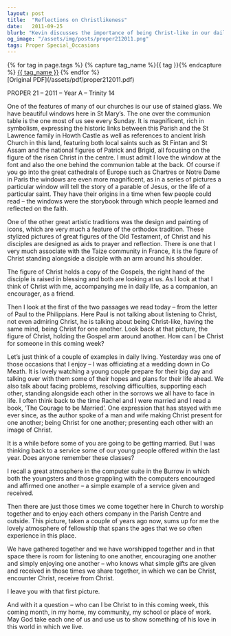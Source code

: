 ```yaml
---
layout: post
title:  "Reflections on Christlikeness"
date:   2011-09-25
blurb: "Kevin discusses the importance of being Christ-like in our daily lives, drawing parallels between the stained glass stories and our role as Christians. He emphasizes the significance of companionship, support, and embodying Christ for one another. Through personal anecdotes and community experiences, Kevin illustrates how we can live out Christ's teachings and be a source of encouragement and love."
og_image: "/assets/img/posts/proper212011.png"
tags: Proper Special_Occasions
---    
```

<div class="tag-pills">
  {% for tag in page.tags %}
    {% capture tag_name %}{{ tag }}{% endcapture %}
    <a href="{{ site.baseurl }}/tag/{{ tag_name | slugify }}" class="tag-pill">{{ tag_name }}</a>
  {% endfor %}
</div>
[Original PDF](/assets/pdf/proper212011.pdf)

PROPER 21 – 2011 – Year A – Trinity 14

One of the features of many of our churches is our use of stained glass. We have beautiful windows here in St Mary’s. The one over the communion table is the one most of us see every Sunday. It is magnificent, rich in symbolism, expressing the historic links between this Parish and the St Lawrence family in Howth Castle as well as references to ancient Irish Church in this land, featuring both local saints such as St Fintan and St Assam and the national figures of Patrick and Brigid, all focusing on the figure of the risen Christ in the centre. I must admit I love the window at the font and also the one behind the communion table at the back. Of course if you go into the great cathedrals of Europe such as Chartres or Notre Dame in Paris the windows are even more magnificent, as in a series of pictures a particular window will tell the story of a parable of Jesus, or the life of a particular saint. They have their origins in a time when few people could read – the windows were the storybook through which people learned and reflected on the faith.

One of the other great artistic traditions was the design and painting of icons, which are very much a feature of the orthodox tradition. These stylized pictures of great figures of the Old Testament, of Christ and his disciples are designed as aids to prayer and reflection. There is one that I very much associate with the Taize community in France, it is the figure of Christ standing alongside a disciple with an arm around his shoulder.

The figure of Christ holds a copy of the Gospels, the right hand of the disciple is raised in blessing and both are looking at us. As I look at that I think of Christ with me, accompanying me in daily life, as a companion, an encourager, as a friend.

Then I look at the first of the two passages we read today – from the letter of Paul to the Philippians. Here Paul is not talking about listening to Christ, not even admiring Christ, he is talking about being Christ-like, having the same mind, being Christ for one another. Look back at that picture, the figure of Christ, holding the Gospel arm around another. How can I be Christ for someone in this coming week?

Let’s just think of a couple of examples in daily living. Yesterday was one of those occasions that I enjoy – I was officiating at a wedding down in Co Meath. It is lovely watching a young couple prepare for their big day and talking over with them some of their hopes and plans for their life ahead. We also talk about facing problems, resolving difficulties, supporting each other, standing alongside each other in the sorrows we all have to face in life. I often think back to the time Rachel and I were married and I read a book, ‘The Courage to be Married’. One expression that has stayed with me ever since, as the author spoke of a man and wife making Christ present for one another; being Christ for one another; presenting each other with an image of Christ.

It is a while before some of you are going to be getting married. But I was thinking back to a service some of our young people offered within the last year. Does anyone remember these classes?

I recall a great atmosphere in the computer suite in the Burrow in which both the youngsters and those grappling with the computers encouraged and affirmed one another – a simple example of a service given and received.

Then there are just those times we come together here in Church to worship together and to enjoy each others company in the Parish Centre and outside. This picture, taken a couple of years ago now, sums up for me the lovely atmosphere of fellowship that spans the ages that we so often experience in this place.

We have gathered together and we have worshipped together and in that space there is room for listening to one another, encouraging one another and simply enjoying one another – who knows what simple gifts are given and received in those times we share together, in which we can be Christ, encounter Christ, receive from Christ.

I leave you with that first picture.

And with it a question – who can I be Christ to in this coming week, this coming month, in my home, my community, my school or place of work. May God take each one of us and use us to show something of his love in this world in which we live.
